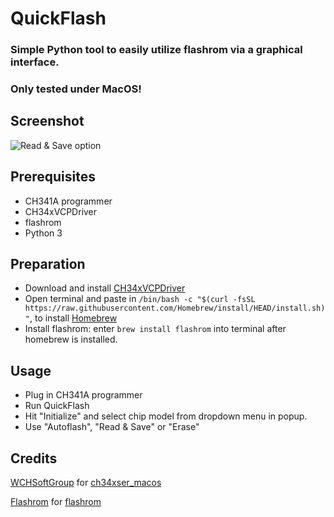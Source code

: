 # QuickFlash
### Simple Python tool to easily utilize flashrom via a graphical interface. 

### Only tested under MacOS!

## Screenshot
<picture>
  <source media="(prefers-color-scheme: dark)" srcset="https://github.com/RestlessGoose/QuickFlash/blob/main/Extra/Screenshots/dark.png?raw=true">
  <source media="(prefers-color-scheme: light)" srcset="https://github.com/RestlessGoose/QuickFlash/blob/main/Extra/Screenshots/light.png?raw=true">
  <img alt="Read & Save option">
</picture>


Prerequisites
-------------
- CH341A programmer
- CH34xVCPDriver
- flashrom
- Python 3

Preparation
-----------
- Download and install [CH34xVCPDriver](https://github.com/WCHSoftGroup/ch34xser_macos)
- Open terminal and paste in `/bin/bash -c "$(curl -fsSL https://raw.githubusercontent.com/Homebrew/install/HEAD/install.sh)"`, to install [Homebrew](https://brew.sh/)
- Install flashrom: enter `brew install flashrom` into terminal after homebrew is installed.

Usage
-----
- Plug in CH341A programmer
- Run QuickFlash
- Hit "Initialize" and select chip model from dropdown menu in popup.
- Use "Autoflash", "Read & Save" or "Erase"


Credits
-------
[WCHSoftGroup](https://github.com/WCHSoftGroup) for [ch34xser_macos](https://github.com/WCHSoftGroup/ch34xser_macos)

[Flashrom](https://www.flashrom.org/Flashrom) for [flashrom](https://github.com/flashrom/flashrom)
